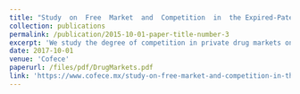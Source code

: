 ```yaml
---
title: "Study  on  Free  Market  and  Competition  in  the Expired-Patent Drug Markets in Mexico"
collection: publications
permalink: /publication/2015-10-01-paper-title-number-3
excerpt: 'We study the degree of competition in private drug markets once the patent of the original drug expires. Our main findigs are: 1) the entry of generic drugs into the market is late and slow, 2) generic drugs do not pose enough competitive pressure once they enter the market, and 3) there are regulatory factors that may hinder the entry of generics.'
date: 2017-10-01
venue: 'Cofece'
paperurl: /files/pdf/DrugMarkets.pdf
link: 'https://www.cofece.mx/study-on-free-market-and-competition-in-the-expired-patent-drug-markets-in-mexico-cofece-in-2017/'
---
```

